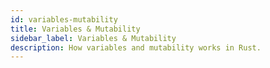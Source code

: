 ```yaml
---
id: variables-mutability
title: Variables & Mutability
sidebar_label: Variables & Mutability
description: How variables and mutability works in Rust.
---
```



